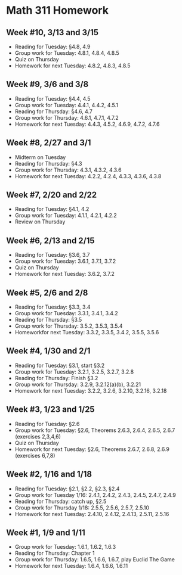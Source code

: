 # Math 311 Homework

## Week #10, 3/13 and 3/15

* Reading for Tuesday: §4.8, 4.9
* Group work for Tuesday: 4.8.1, 4.8.4, 4.8.5
* Quiz on Thursday
* Homework for next Tuesday: 4.8.2, 4.8.3, 4.8.5

## Week #9, 3/6 and 3/8

* Reading for Tuesday: §4.4, 4.5
* Group work for Tuesday: 4.4.1, 4.4.2, 4.5.1
* Reading for Thursday: §4.6, 4.7
* Group work for Thursday: 4.6.1, 4.7.1, 4.7.2
* Homework for next Tuesday: 4.4.3, 4.5.2, 4.6.9, 4.7.2, 4.7.6

## Week #8, 2/27 and 3/1

* Midterm on Tuesday
* Reading for Thursday: §4.3
* Group work for Thursday: 4.3.1, 4.3.2, 4.3.6
* Homework for next Tuesday: 4.2.2, 4.2.4, 4.3.3, 4.3.6, 4.3.8

## Week #7, 2/20 and 2/22

* Reading for Tuesday: §4.1, 4.2
* Group work for Tuesday: 4.1.1, 4.2.1, 4.2.2
* Review on Thursday

## Week #6, 2/13 and 2/15

* Reading for Tuesday: §3.6, 3.7
* Group work for Tuesday: 3.6.1, 3.7.1, 3.7.2
* Quiz on Thursday
* Homework for next Tuesday: 3.6.2, 3.7.2

## Week #5, 2/6 and 2/8

* Reading for Tuesday: §3.3, 3.4
* Group work for Tuesday: 3.3.1, 3.4.1, 3.4.2
* Reading for Thursday: §3.5
* Group work for Thursday: 3.5.2, 3.5.3, 3.5.4
* Homeworkfor next Tuesday: 3.3.2, 3.3.5, 3.4.2, 3.5.5, 3.5.6

## Week #4, 1/30 and 2/1

* Reading for Tuesday: §3.1, start §3.2
* Group work for Tuesday: 3.2.1, 3.2.5, 3.2.7, 3.2.8
* Reading for Thursday: Finish §3.2
* Group work for Thursday: 3.2.9, 3.2.12(a)(b), 3.2.21
* Homework for next Tuesday: 3.2.2, 3.2.6, 3.2.10, 3.2.16, 3.2.18

## Week #3, 1/23 and 1/25

* Reading for Tuesday: §2.6
* Group work for Tuesday: §2.6, Theorems 2.6.3, 2.6.4, 2.6.5, 2.6.7 (exercises 2,3,4,6)
* Quiz on Thursday
* Homework for next Tuesday: §2.6, Theorems 2.6.7, 2.6.8, 2.6.9 (exercises 6,7,8)

## Week #2, 1/16 and 1/18

* Reading for Tuesday: §2.1, §2.2, §2.3, §2.4
* Group work for Tuesday 1/16: 2.4.1, 2.4.2, 2.4.3, 2.4.5, 2.4.7, 2.4.9
* Reading for Thursday: catch up, §2.5
* Group work for Thursday 1/18: 2.5.5, 2.5.6, 2.5.7, 2.5.10
* Homework for next Tuesday: 2.4.10, 2.4.12, 2.4.13, 2.5.11, 2.5.16

## Week #1, 1/9 and 1/11

* Group work for Tuesday: 1.6.1, 1.6.2, 1.6.3
* Reading for Thursday: Chapter 1
* Group work for Thursday: 1.6.5, 1.6.6, 1.6.7, play Euclid The Game
* Homework for next Tuesday: 1.6.4, 1.6.6, 1.6.11


